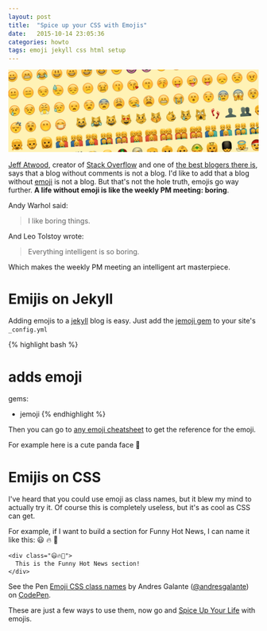 ```yaml
---
layout: post
title:  "Spice up your CSS with Emojis"
date:   2015-10-14 23:05:36
categories: howto
tags: emoji jekyll css html setup
---
```


![Emoji](/img/emoji/emoji.jpg)


[Jeff Atwood](https://en.wikipedia.org/wiki/Jeff_Atwood), creator of [Stack Overflow](http://stackoverflow.com) and one of [the best blogers there is](http://blog.codinghorror.com), says that a blog without comments is not a blog. I'd like to add that a blog without [emoji](https://en.wikipedia.org/wiki/Emoji) is not a blog. But that's not the hole truth, emojis go way further. **A life without emoji is like the weekly PM meeting: boring**.

Andy Warhol said:

> I like boring things.

And Leo Tolstoy wrote: 

> Everything intelligent is so boring.

Which makes the weekly PM meeting an intelligent art masterpiece.

# Emijis on Jekyll

Adding emojis to a [jekyll](https://jekyllrb.com) blog is easy. Just add the [jemoji gem](https://github.com/jekyll/jemoji) to your site's `_config.yml`

{% highlight bash %}
# adds emoji
gems:
  - jemoji
{% endhighlight %}

Then you can go to [any emoji cheatsheet](http://www.emoji-cheat-sheet.com) to get the reference for the emoji.

For example here is a cute panda face :panda_face:

# Emijis on CSS

I've heard that you could use emoji as class names, but it blew my mind to actually try it. Of course this is completely useless, but it's as cool as CSS can get.


For example, if I want to build a section for Funny Hot News, I can name it like this: :smiley: :fire: :newspaper:

<div data-height="220" data-theme-id="20015" data-slug-hash="jbGqXj" data-default-tab="html" data-user="andresgalante" class='codepen'><pre><code>&lt;div class=&quot;😃🔥📰&quot;&gt;
  This is the Funny Hot News section!
&lt;/div&gt;</code></pre>
<p>See the Pen <a href='http://codepen.io/andresgalante/pen/jbGqXj/'>Emoji CSS class names</a> by Andres Galante (<a href='http://codepen.io/andresgalante'>@andresgalante</a>) on <a href='http://codepen.io'>CodePen</a>.</p>
</div><script async src="//assets.codepen.io/assets/embed/ei.js"></script>


These are just a few ways to use them, now go and [Spice Up Your Life](https://youtu.be/9wfpXI5PKlw) with emojis.


